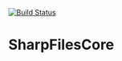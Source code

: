 [![Build Status](https://travis-ci.org/rosebyte/SharpFilesCore.svg?branch=master)](https://travis-ci.org/rosebyte/SharpFilesCore)

# SharpFilesCore
